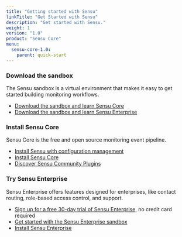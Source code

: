 ```yaml
---
title: "Getting started with Sensu"
linkTitle: "Get Started with Sensu"
description: "Get started with Sensu."
weight: 1
version: "1.0"
product: "Sensu Core"
menu:
  sensu-core-1.0:
    parent: quick-start
---
```


### Download the sandbox

The Sensu sandbox is a virtual environment that makes it easy to get started building monitoring workflows.

- [Download the sandbox and learn Sensu Core][1]
- [Download the sandbox and learn Sensu Enterprise][2]

### Install Sensu Core

Sensu Core is the free and open source monitoring event pipeline.

- [Install Sensu with configuration management][3]
- [Install Sensu Core][4]
- [Discover Sensu Community Plugins][5]

### Try Sensu Enterprise

Sensu Enterprise offers features designed for enterprises, like contact routing, role-based access control, and support.

- [Sign up for a free 30-day trial of Sensu Enterprise,][6] no credit card required
- [Get started with the Sensu Enterprise sandbox][2]
- [Install Sensu Enterprise][7]

[1]: https://github.com/sensu/sandbox/tree/master/sensu/core
[2]: https://github.com/sensu/sandbox/tree/master/sensu/enterprise
[3]: ../../installation/configuration-management
[4]: ../../installation/overview
[5]: https://github.com/sensu-plugins
[6]: https://account.sensu.io/users/sign_up?plan=platinum
[7]: /sensu-enterprise/latest/installation/overview
